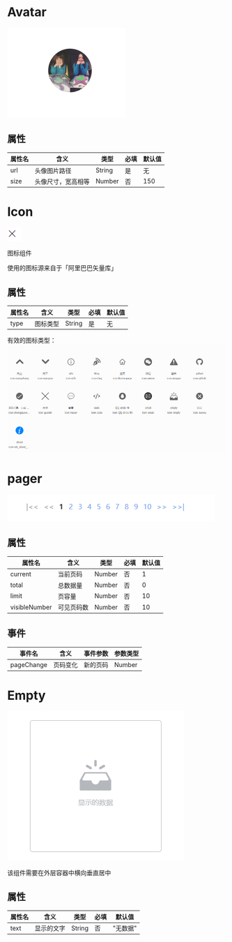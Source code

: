 <!--
 * @Author: luoxi
 * @LastEditTime: 2022-01-13 23:48:40
 * @LastEditors: your name
 * @Description: 组件文档说明
-->
# Avatar

![image](https://github.com/LLLLuoXi/my-site/raw/6d23c6060620c60e40b7f3943e0392bd2b287213/md-imgs/cpn-avatar.jpg)

## 属性

| 属性名 | 含义               | 类型   | 必填 | 默认值 |
| ------ | ------------------ | ------ | ---- | ------ |
| url    | 头像图片路径       | String | 是   | 无     |
| size   | 头像尺寸，宽高相等 | Number | 否   | 150    |

# Icon
![image](https://github.com/LLLLuoXi/my-site/raw/main/md-imgs/cpn-icon.jpg)


图标组件

使用的图标源来自于「阿里巴巴矢量库」

## 属性

| 属性名 | 含义     | 类型   | 必填 | 默认值 |
| ------ | -------- | ------ | ---- | ------ |
| type   | 图标类型 | String | 是   | 无     |

有效的图标类型：
![image](https://github.com/LLLLuoXi/my-site/raw/main/md-imgs/cpn-icon-type.jpg)

# pager
![image](https://github.com/LLLLuoXi/my-site/raw/main/md-imgs/cpn-pager.jpg)

## 属性

| 属性名        | 含义       | 类型   | 必填 | 默认值 |
| ------------- | ---------- | ------ | ---- | ------ |
| current       | 当前页码   | Number | 否   | 1      |
| total         | 总数据量   | Number | 否   | 0      |
| limit         | 页容量     | Number | 否   | 10     |
| visibleNumber | 可见页码数 | Number | 否   | 10     |

## 事件

| 事件名     | 含义     | 事件参数 | 参数类型 |
| ---------- | -------- | -------- | -------- |
| pageChange | 页码变化 | 新的页码 | Number   |


# Empty

![image](https://github.com/LLLLuoXi/my-site/raw/main/md-imgs/cpn-empty.jpg)

该组件需要在外层容器中横向垂直居中

## 属性

| 属性名 | 含义       | 类型   | 必填 | 默认值   |
| ------ | ---------- | ------ | ---- | -------- |
| text   | 显示的文字 | String | 否   | "无数据" |


